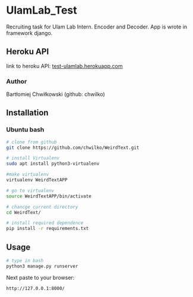 # UlamLab_Test
Recruiting task for Ulam Lab Intern. Encoder and Decoder.
App is wrote in framework django.
## Heroku API
link to heroku API:
[test-ulamlab.herokuapp.com](https://test-ulamlab.herokuapp.com)

### Author
Bartłomiej Chwiłkowski (github: chwilko)


## Installation
### Ubuntu bash

```bash
# clone from github
git clone https://github.com/chwilko/WeirdText.git

# install Virtualenv
sudo apt install python3-virtualenv

#make virtualenv
virtualenv WeirdTextAPP

# go to virtualenv
source WeirdTextAPP/bin/activate

# chancge current directory
cd WeirdText/

# install required dependence
pip install -r requirements.txt

```

## Usage

```bash
# type in bash
python3 manage.py runserver
```

Next paste to your browser:
```
http://127.0.0.1:8000/
```





